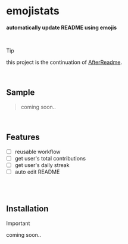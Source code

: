 # emojistats

**automatically update README using emojis**

<br>

> [!TIP]
> this project is the continuation of [AfterReadme](https://github.com/IMOitself/AfterReadme).

<br>

## Sample

> coming soon..

<br>

## Features

- [ ] reusable workflow
- [ ] get user's total contributions
- [ ] get user's daily streak
- [ ] auto edit README

<br><br>

## Installation
> [!IMPORTANT]
> coming soon..
